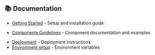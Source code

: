 ## 📚 Documentation

- [Getting Started](./docs/getting-started.md) - Setup and installation guide
<!-- - [Code Style](./docs/code-style.md) - Coding conventions and best practices -->
- [Components Guidelines](./docs/components/components-guidelines.md) - Component documentation and examples
<!-- - [Architecture](./docs/architecture.md) - Project structure and design decisions -->
- [Deployment](./docs/deployment.md) - Deployment instructions
- [Environment setup](./docs/environment.md) - Environment variables
<!-- - [Contributing](./docs/contributing.md) - Guidelines for contributors -->



